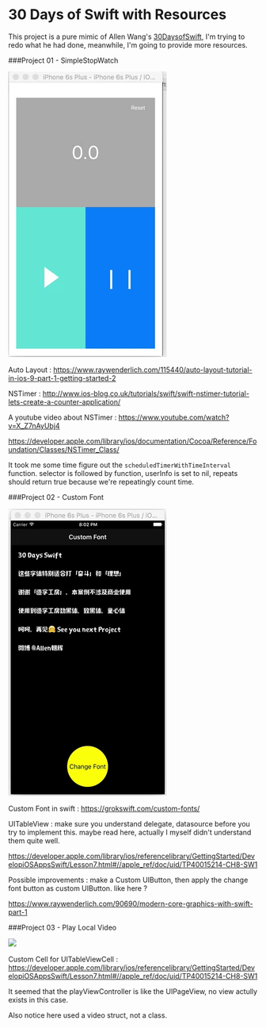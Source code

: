 # 30 Days of Swift with Resources

This project is a pure mimic of Allen Wang's [30DaysofSwift][id], I'm trying to redo what he had done, meanwhile, I'm going to provide more resources.



[id]:https://github.com/allenwong/30DaysofSwift



###Project 01 - SimpleStopWatch


![](https://github.com/KrisYu/30DaysofSwiftwithResource/blob/master/Project%2001%20-%20SimpleStopWatch/project%2001SimpleStopWatch.gif?raw=true)





Auto Layout : <https://www.raywenderlich.com/115440/auto-layout-tutorial-in-ios-9-part-1-getting-started-2>


NSTimer : <http://www.ios-blog.co.uk/tutorials/swift/swift-nstimer-tutorial-lets-create-a-counter-application/>

A youtube video about NSTimer : <https://www.youtube.com/watch?v=X_Z7nAyUbj4>

<https://developer.apple.com/library/ios/documentation/Cocoa/Reference/Foundation/Classes/NSTimer_Class/>

It took me some time figure out the `scheduledTimerWithTimeInterval` function. selector is followed by function, userInfo is set to nil, repeats should return true because we're repeatingly count time.


###Project 02 - Custom Font


![](https://github.com/KrisYu/30DaysofSwiftwithResource/blob/master/Project%2002%20-%20CustomFont/Project02%20-%20CustomFont.gif?raw=true)

Custom Font in swift : <https://grokswift.com/custom-fonts/>

UITableView : make sure you understand delegate, datasource before you try to implement this. maybe read here, actually I myself didn't understand them quite well.

<https://developer.apple.com/library/ios/referencelibrary/GettingStarted/DevelopiOSAppsSwift/Lesson7.html#//apple_ref/doc/uid/TP40015214-CH8-SW1>



Possible improvements :  make a Custom UIButton, then apply the change font button as custom UIButton. like here ?

<https://www.raywenderlich.com/90690/modern-core-graphics-with-swift-part-1>


###Project 03 - Play Local Video

![](https://github.com/KrisYu/30DaysofSwiftwithResource/blob/master/Project%2003%20-%20PlayLocalVideo/Project%2003%20-%20PlayLocalVideo.gif?raw=true)


Custom Cell for UITableViewCell :  <https://developer.apple.com/library/ios/referencelibrary/GettingStarted/DevelopiOSAppsSwift/Lesson7.html#//apple_ref/doc/uid/TP40015214-CH8-SW1>

It seemed that the playViewController is like the UIPageView, no view actully exists in this case.

Also notice here used a video struct, not a class.
 




